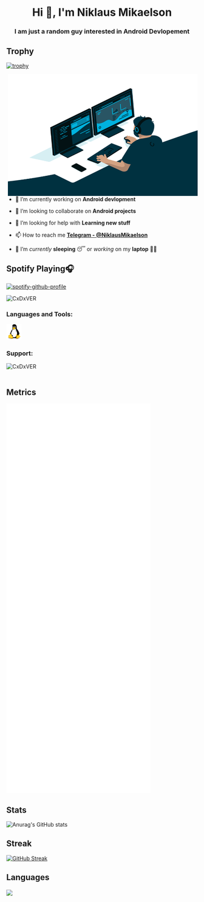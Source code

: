 <h1 align="center">Hi 👋, I'm Niklaus Mikaelson</h1>
<h3 align="center">I am just a random guy interested in Android Devlopement</h3>

## Trophy
[![trophy](https://github-profile-trophy.vercel.app/?username=ryo-ma&theme=darkhub)](https://github.com/ryo-ma/github-profile-trophy)

 <img align="right" alt="GIF" src="https://github.com/CxDxVER/CxDXVER/blob/main/code.gif?raw=true" width="500" height="320" />
 
- 🔭 I’m currently working on **Android devlopment**

- 👯 I’m looking to collaborate on **Android projects**

- 🤝 I’m looking for help with **Learning new stuff**

- 📫 How to reach me **[Telegram - @NiklausMikaelson](https://t.me/NEMESIS_99999)**
- 👋 I’m *currently* **sleeping** 😴 or *working* on my **laptop** 👨‍💻



## Spotify Playing🎧
[![spotify-github-profile](https://spotify-github-profile.vercel.app/api/view?uid=31cwtqmazwdh4j52e443trn4vwmy&cover_image=true&theme=default&bar_color=53b14f&bar_color_cover=true)](https://spotify-github-profile.vercel.app/api/view?uid=31cwtqmazwdh4j52e443trn4vwmy&redirect=true)

 

<p align="left"> <img src="https://komarev.com/ghpvc/?username=CxDxVER&label=Profile%20views&color=0e75b6&style=flat" alt="CxDxVER" /> </p>

<h3 align="left">Languages and Tools:</h3>
<p align="left"> <a href="https://www.linux.org/" target="_blank"> <img src="https://raw.githubusercontent.com/devicons/devicon/master/icons/linux/linux-original.svg" alt="linux" width="40" height="41"/> </a> </p>

<h3 align="left">Support:</h3>
<p><a href="https://www.buymeacoffee.com/Mikaelsons"> <img align="left" src="https://cdn.buymeacoffee.com/buttons/v2/default-yellow.png" height="30" width="100" alt="CxDxVER" /></a></p><br><br>

## Metrics
![Metrics](https://github.com/CxDxVER/CxDXVER/blob/main/github-metrics.svg)  

## Stats
![Anurag's GitHub stats](https://github-readme-stats.vercel.app/api?username=CxDxVER&show_icons=true&theme=dark)

## Streak
[![GitHub Streak](http://github-readme-streak-stats.herokuapp.com?user=CxDxVER&theme=dark)](https://git.io/streak-stats)

## Languages
<a href="#" onclick="return false;">
  <img align="center" src="https://github-readme-stats.vercel.app/api/top-langs/?username=CxDxVER&theme=dark&count_private=true&hide=jupyter%20notebook,asp,css&langs_count=5" />
</a>
<a href="#" onclick="return false;">
  <img align="center" src="https://github-readme-stats.vercel.app/api?
                           
                           
